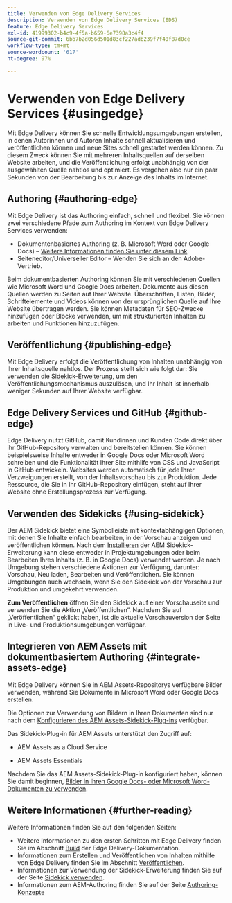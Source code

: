 ```yaml
---
title: Verwenden von Edge Delivery Services
description: Verwenden von Edge Delivery Services (EDS)
feature: Edge Delivery Services
exl-id: 41999302-b4c9-4f5a-b659-6e7398a3c4f4
source-git-commit: 6bb7b2d056d501d83cf227adb239f7f40f87d0ce
workflow-type: tm+mt
source-wordcount: '617'
ht-degree: 97%

---
```


# Verwenden von Edge Delivery Services {#usingedge}

Mit Edge Delivery können Sie schnelle Entwicklungsumgebungen erstellen, in denen Autorinnen und Autoren Inhalte schnell aktualisieren und veröffentlichen können und neue Sites schnell gestartet werden können. Zu diesem Zweck können Sie mit mehreren Inhaltsquellen auf derselben Website arbeiten, und die Veröffentlichung erfolgt unabhängig von der ausgewählten Quelle nahtlos und optimiert. Es vergehen also nur ein paar Sekunden von der Bearbeitung bis zur Anzeige des Inhalts im Internet.

## Authoring {#authoring-edge}

Mit Edge Delivery ist das Authoring einfach, schnell und flexibel. Sie können zwei verschiedene Pfade zum Authoring im Kontext von Edge Delivery Services verwenden:

* Dokumentenbasiertes Authoring (z. B. Microsoft Word oder Google Docs) – [Weitere Informationen finden Sie unter diesem Link](https://www.hlx.live/docs/authoring).
* Seiteneditor/Universeller Editor – Wenden Sie sich an den Adobe-Vertrieb.

Beim dokumentbasierten Authoring können Sie mit verschiedenen Quellen wie Microsoft Word und Google Docs arbeiten. Dokumente aus diesen Quellen werden zu Seiten auf Ihrer Website. Überschriften, Listen, Bilder, Schriftelemente und Videos können von der ursprünglichen Quelle auf Ihre Website übertragen werden. Sie können Metadaten für SEO-Zwecke hinzufügen oder Blöcke verwenden, um mit strukturierten Inhalten zu arbeiten und Funktionen hinzuzufügen.

## Veröffentlichung {#publishing-edge}

Mit Edge Delivery erfolgt die Veröffentlichung von Inhalten unabhängig von Ihrer Inhaltsquelle nahtlos. Der Prozess stellt sich wie folgt dar: Sie verwenden die [Sidekick-Erweiterung](#using-sidekick), um den Veröffentlichungsmechanismus auszulösen, und Ihr Inhalt ist innerhalb weniger Sekunden auf Ihrer Website verfügbar.

## Edge Delivery Services und GitHub {#github-edge}

Edge Delivery nutzt GitHub, damit Kundinnen und Kunden Code direkt über ihr GitHub-Repository verwalten und bereitstellen können. Sie können beispielsweise Inhalte entweder in Google Docs oder Microsoft Word schreiben und die Funktionalität Ihrer Site mithilfe von CSS und JavaScript in GitHub entwickeln. Websites werden automatisch für jede Ihrer Verzweigungen erstellt, von der Inhaltsvorschau bis zur Produktion. Jede Ressource, die Sie in Ihr GitHub-Repository einfügen, steht auf Ihrer Website ohne Erstellungsprozess zur Verfügung.

## Verwenden des Sidekicks {#using-sidekick}

Der AEM Sidekick bietet eine Symbolleiste mit kontextabhängigen Optionen, mit denen Sie Inhalte einfach bearbeiten, in der Vorschau anzeigen und veröffentlichen können. Nach dem [Installieren](https://www.hlx.live/docs/sidekick-extension) der AEM Sidekick-Erweiterung kann diese entweder in Projektumgebungen oder beim Bearbeiten Ihres Inhalts (z. B. in Google Docs) verwendet werden. Je nach Umgebung stehen verschiedene Aktionen zur Verfügung, darunter: Vorschau, Neu laden, Bearbeiten und Veröffentlichen. Sie können Umgebungen auch wechseln, wenn Sie den Sidekick von der Vorschau zur Produktion und umgekehrt verwenden.

**Zum Veröffentlichen** öffnen Sie den Sidekick auf einer Vorschauseite und verwenden Sie die Aktion „Veröffentlichen“. Nachdem Sie auf „Veröffentlichen“ geklickt haben, ist die aktuelle Vorschauversion der Seite in Live- und Produktionsumgebungen verfügbar.

## Integrieren von AEM Assets mit dokumentbasiertem Authoring {#integrate-assets-edge}

Mit Edge Delivery können Sie in AEM Assets-Repositorys verfügbare Bilder verwenden, während Sie Dokumente in Microsoft Word oder Google Docs erstellen.

Die Optionen zur Verwendung von Bildern in Ihren Dokumenten sind nur nach dem [Konfigurieren des AEM Assets-Sidekick-Plug-ins](https://www.hlx.live/developer/configuring-aem-assets-sidekick-plugin) verfügbar.

Das Sidekick-Plug-in für AEM Assets unterstützt den Zugriff auf:

* AEM Assets as a Cloud Service

* AEM Assets Essentials

Nachdem Sie das AEM Assets-Sidekick-Plug-in konfiguriert haben, können Sie damit beginnen, [Bilder in Ihren Google Docs- oder Microsoft Word-Dokumenten zu verwenden](https://www.hlx.live/docs/aem-assets-sidekick-plugin).

## Weitere Informationen {#further-reading}

Weitere Informationen finden Sie auf den folgenden Seiten:

* Weitere Informationen zu den ersten Schritten mit Edge Delivery finden Sie im Abschnitt [Build](https://www.hlx.live/docs/#build) der Edge Delivery-Dokumentation.
* Informationen zum Erstellen und Veröffentlichen von Inhalten mithilfe von Edge Delivery finden Sie im Abschnitt [Veröffentlichen](https://www.hlx.live/docs/authoring).
* Informationen zur Verwendung der Sidekick-Erweiterung finden Sie auf der Seite [Sidekick verwenden](https://www.hlx.live/docs/sidekick).
* Informationen zum AEM-Authoring finden Sie auf der Seite [Authoring-Konzepte](https://experienceleague.adobe.com/docs/experience-manager-cloud-service/content/sites/authoring/getting-started/concepts.html?lang=de)
